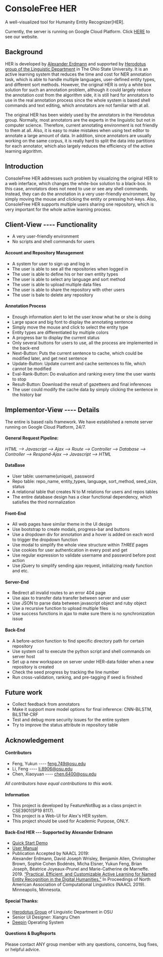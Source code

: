 # ConsoleFree HER
A well-visualized tool for Humanity Entity Recognizer[HER].

Currently, the server is running on Google Cloud Platform. Click [HERE](http://35.245.75.7:3000) to see our website.

## Background
HER is developed by [Alexander Erdmann](ae1541@nyu.edu) and supported by [Herodotus group of the Linguistic Department](https://u.osu.edu/herodotos/) 
in The Ohio State University. It is an active learning system that reduces the time and cost for NER annotation task, 
which is able to handle multiple languages, user-defined entity types, and different sort methods. 
However, the original HER is only a white box solution for such an annotation problem, although it could largely 
reduce the annotation cost from the algorithm side, it is still hard for annotators to use in the real annotation process 
since the whole system is based shell commands and text editing, which annotators are not familiar with at all.

The original HER has been widely used by the annotators in the Herodotus group. Normally, most annotators are the experts 
in the linguistic but not in computer science. Therefore, current annotating environment is not friendly to them at all. Also, 
it is easy to make mistakes when using text editor to annotate a large amount of data. In addition, since annotators are 
usually working on the same corpus, it is really hard to split the data into partitions for each annotator, which also 
largely reduces the efficiency of the active learning algorithm.


## Introduction
ConsoleFree HER addresses such problem by visualizing the original HER to a web interface, which changes the 
white-box solution to a black-box. In this case, annotators does not need to use or see any shell commands. Instead, they
can do the annotation in a very user-friendly environment, by simply moving the mouse and clicking the entity or pressing hot-keys. Also, 
ConsoleFree HER supports multiple users sharing one repository, which is very important for the whole active learning process. 

## Client-View ---- Functionality
* A very user-friendly environment
* No scripts and shell commands for users
#### Account and Repository Management
* A system for user to sign up and log in
* The user is able to see all the repositories when logged in
* The user is able to define his or her own entity types
* The user is able to select any language and sort method
* The user is able to upload multiple data files
* The user is able to share the repository with other users
* The user is bale to delete any repository

#### Annotation Process
* Enough information alert to let the user know what he or she is doing
* Large space and big font to display the annotating sentence
* Simply move the mouse and click to select the entity type
* Entity types are differentiated by multiple colors
* A progress bar to display the current status
* Only several buttons for users to use, all the process are implemented in the back-end
* Next-Button: Puts the current sentence to cache, which could be modified later, and get next sentence
* Update-Button: Update current and cache sentences to file, which cannot be modified
* Eval-Rank-Button: Do evaluation and ranking every time the user wants to stop
* Result-Button: Download the result of gazetteers and final inferences 
* The user could modify the cache data by simply clicking the sentence in the history bar

## Implementor-View ---- Details
The entire is based rails framework. We have established a remote server running on Google Cloud Platform, 24/7.

#### General Request Pipeline:  
*HTML --> Javascript --> Ajax --> Route --> Controller --> Database --> Controller --> Respond-Ajax --> Javascript --> HTML*
#### DataBase
* User table: username(unique), password
* Repo table: repo_name, entity_types, language, sort_method, seed_size, status
* A relational table that creates N to M relations for users and repos tables
* The entire database design has a clear functional dependency, which satisfies the third normalization

#### Front-End
* All web pages have similar theme in the UI design
* Use bootstrap to create modals, progress-bar and buttons
* Use a dropdown div for annotation and a hover is added on each word to trigger the dropdown function
* Use modal to simplify the whole view structure within *THREE* pages
* Use cookies for user authentication in every post and get
* Use regular expression to validate username and password before post action
* Use jQuery to simplify sending ajax request, initializing ready function and etc.
#### Server-End
* Redirect all invalid routes to an error 404 page
* Use ajax to transfer data transfer between server and user
* Use JSON to parse data between javascript object and ruby object
* Use a recursive function to upload multiple files 
* Use success functions in ajax to make sure there is no synchronization issue
#### Back-End
* A before-action function to find specific directory path for certain repository
* Use system call to execute the python script and shell commands on server host
* Set up a new workspace on server under HER-data folder when a new repository is created
* Check the seed progress by tracking the line number
* Run cross-validation, ranking, and pre-tagging if seed is finished

## Future work
* Collect feedback from annotators
* Make it support more model options for final inference: CNN-BiLSTM, BiLSTM-CRF
* Test and debug more security issues for the entire system
* Try to improve the status attribute in repository table

## Acknowledgement
#### Contributors
* Feng, Yukun ---- [feng.749@osu.edu](feng.749@osu.edu)
* Li, Feng ---- [li.8906@osu.edu](li.8906@osu.edu)  
* Chen, Xiaoyuan ---- [chen.6400@osu.edu](chen.6400@osu.edu)

*All contributors have equal contributions to this work.*

#### Information
* This project is developed by FeatureNotBug as a class project in CSE3901(SP19 8117).
* This project is a Web-UI for Alex's HER system.  
* This project should be used for Academic Purpose, ONLY.  
#### Back-End HER --- Supported by Alexander Erdmann
* [Quick Start Demo](https://github.com/alexerdmann/HER)
* [User Manual](https://github.com/alexerdmann/HER/blob/master/Scripts/Docs/Manual.md)
* Publication Accepted by NAACL 2019:  
Alexander Erdmann, David Joseph Wrisley, Benjamin Allen, Christopher Brown, Sophie Cohen Bodénès, Micha Elsner, Yukun Feng, Brian Joseph, Béatrice Joyeaux-Prunel and Marie-Catherine de Marneffe. 2019. [“Practical, Efficient, and Customizable Active Learning for Named Entity Recognition in the Digital Humanities.”](https://github.com/alexerdmann/HER/blob/master/HER_NAACL2019_preprint.pdf) In Proceedings of North American Association of Computational Linguistics (NAACL 2019). Minneapolis, Minnesota.

#### Special Thanks:
* [Herodotus Group](https://u.osu.edu/herodotos/) of Linguistic Department in OSU
* Senior UI Designer: Xiangru Chen
* [Deepin](https://www.deepin.org/en/) Operating System

#### Questions & BugReports
Please contact ANY group member with any questions, concerns, bug fixes, or helpful advice.